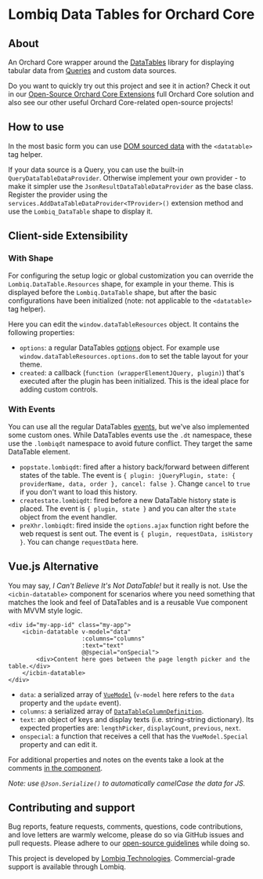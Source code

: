 # Lombiq Data Tables for Orchard Core



## About

An Orchard Core wrapper around the [DataTables](https://datatables.net/) library for displaying tabular data from [Queries](https://docs.orchardcore.net/en/dev/docs/reference/modules/Queries/) and custom data sources.

Do you want to quickly try out this project and see it in action? Check it out in our [Open-Source Orchard Core Extensions](https://github.com/Lombiq/Open-Source-Orchard-Core-Extensions) full Orchard Core solution and also see our other useful Orchard Core-related open-source projects!


## How to use

In the most basic form you can use [DOM sourced data](https://datatables.net/examples/data_sources/dom.html) with the `<datatable>` tag helper.

If your data source is a Query, you can use the built-in `QueryDataTableDataProvider`.
Otherwise implement your own provider - to make it simpler use the `JsonResultDataTableDataProvider` as the base class. Register the provider using the `services.AddDataTableDataProvider<TProvider>()` extension method and use the `Lombiq_DataTable` shape to display it. 


## Client-side Extensibility


### With Shape

For configuring the setup logic or global customization you can override the `Lombiq.DataTable.Resources` shape, for example in your theme. This is displayed before the `Lombiq.DataTable` shape, but after the basic configurations have been initialized (note: not applicable to the `<datatable>` tag helper).

Here you can edit the `window.dataTableResources` object. It contains the following properties:
- `options`: a regular DataTables [options](https://datatables.net/manual/options) object. For example use `window.dataTableResources.options.dom` to set the table layout for your theme.
- `created`: a callback (`function (wrapperElementJQuery, plugin)`) that's executed after the plugin has been initialized. This is the ideal place for adding custom controls.


### With Events

You can use all the regular DataTables [events](https://datatables.net/manual/events), but we've also implemented some custom ones. While DataTables events use the `.dt` namespace, these use the `.lombiqdt` namespace to avoid future conflict. They target the same DataTable element.

- `popstate.lombiqdt`: fired after a history back/forward between different states of the table. The event is `{ plugin: jQueryPlugin, state: { providerName, data, order }, cancel: false }`. Change `cancel` to `true` if you don't want to load this history.
- `createstate.lombiqdt`: fired before a new DataTable history state is placed. The event is `{ plugin, state }` and you can alter the `state` object from the event handler.
- `preXhr.lombiqdt`: fired inside the `options.ajax` function right before the web request is sent out. The event is `{ plugin, requestData, isHistory }`. You can change `requestData` here.


## Vue.js Alternative

You may say, _I Can't Believe It's Not DataTable!_ but it really is not. Use the `<icbin-datatable>` component for scenarios where you need something that matches the look and feel of DataTables and is a reusable Vue component with MVVM style logic.

```vue
<div id="my-app-id" class="my-app">
    <icbin-datatable v-model="data"
                     :columns="columns"
                     :text="text"
                     @@special="onSpecial">
        <div>Content here goes between the page length picker and the table.</div>
    </icbin-datatable>
</div>
```


- `data`: a serialized array of [`VueModel`](Models/VueModel.cs) (`v-model` here refers to the `data` property and the `update` event).
- `columns`: a serialized array of [`DataTableColumnDefinition`](Models/DataTableColumnDefinition.cs).
- `text`: an object of keys and display texts (i.e. string-string dictionary). Its expected properties are: `lengthPicker`, `displayCount`, `previous`, `next`.
- `onspecial`: a function that receives a cell that has the `VueModel.Special` property and can edit it.

For additional properties and notes on the events take a look at the comments [in the component](Assets/Scripts/icbin-datatable.js).

_Note: use `@Json.Serialize()` to automatically camelCase the data for JS._


## Contributing and support

Bug reports, feature requests, comments, questions, code contributions, and love letters are warmly welcome, please do so via GitHub issues and pull requests. Please adhere to our [open-source guidelines](https://lombiq.com/open-source-guidelines) while doing so.

This project is developed by [Lombiq Technologies](https://lombiq.com/). Commercial-grade support is available through Lombiq.

